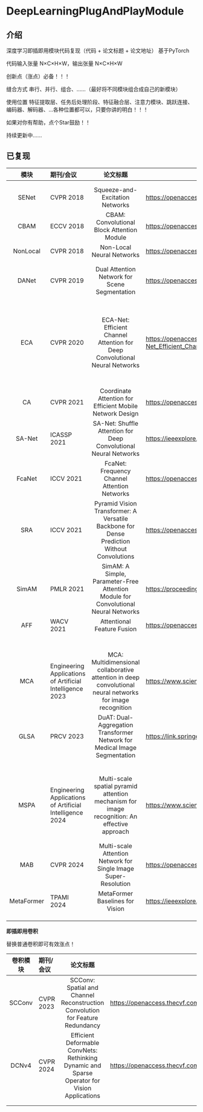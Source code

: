 # DeepLearningPlugAndPlayModule

## 介绍

深度学习即插即用模块代码复现（代码 + 论文标题 + 论文地址）  基于PyTorch

代码输入张量 N×C×H×W，输出张量 N×C×H×W

创新点（涨点）必备！！！

缝合方式       串行、并行、组合、......（最好将不同模块组合成自己的新模块）

使用位置       特征提取层、任务后处理阶段、特征融合层、注意力模块、跳跃连接、编码器、解码器、...各种位置都可以，只要你讲的明白！！！



如果对你有帮助，点个Star鼓励！！

持续更新中......





## 已复现

|     模块     | 期刊/会议                                                    |                           论文标题                           | 论文地址                                                     |
|:----------:|:---------------------------------------------------------| :----------------------------------------------------------: | ------------------------------------------------------------ |
|            |                                                          |                                                              |                                                              |
|            |                                                          |                                                              |                                                              |
|   SENet    | CVPR 2018                                                |               Squeeze-and-Excitation Networks                | https://openaccess.thecvf.com/content_cvpr_2018/html/Hu_Squeeze-and-Excitation_Networks_CVPR_2018_paper.html |
|    CBAM    | ECCV 2018                                                |          CBAM: Convolutional Block Attention Module          | https://openaccess.thecvf.com/content_ECCV_2018/html/Sanghyun_Woo_Convolutional_Block_Attention_ECCV_2018_paper.html |
|  NonLocal  | CVPR 2018                                                |                  Non-Local Neural Networks                   | https://openaccess.thecvf.com/content_cvpr_2018/html/Wang_Non-Local_Neural_Networks_CVPR_2018_paper.html |
|            |                                                          |                                                              |                                                              |
|            |                                                          |                                                              |                                                              |
|   DANet    | CVPR 2019                                                |        Dual Attention Network for Scene Segmentation         | https://openaccess.thecvf.com/content_CVPR_2019/html/Fu_Dual_Attention_Network_for_Scene_Segmentation_CVPR_2019_paper.html |
|            |                                                          |                                                              |                                                              |
|            |                                                          |                                                              |                                                              |
|            |                                                          |                                                              |                                                              |
|            |                                                          |                                                              |                                                              |
|            |                                                          |                                                              |                                                              |
|            |                                                          |                                                              |                                                              |
|            |                                                          |                                                              |                                                              |
|            |                                                          |                                                              |                                                              |
|    ECA     | CVPR 2020                                                | ECA-Net: Efficient Channel Attention for Deep Convolutional Neural Networks | https://openaccess.thecvf.com/content_CVPR_2020/html/Wang_ECA-Net_Efficient_Channel_Attention_for_Deep_Convolutional_Neural_Networks_CVPR_2020_paper.html |
|            |                                                          |                                                              |                                                              |
|            |                                                          |                                                              |                                                              |
|            |                                                          |                                                              |                                                              |
|            |                                                          |                                                              |                                                              |
|            |                                                          |                                                              |                                                              |
|            |                                                          |                                                              |                                                              |
|            |                                                          |                                                              |                                                              |
|     CA     | CVPR 2021                                                |   Coordinate Attention for Efficient Mobile Network Design   | https://openaccess.thecvf.com/content/CVPR2021/html/Hou_Coordinate_Attention_for_Efficient_Mobile_Network_Design_CVPR_2021_paper.html |
|   SA-Net   | ICASSP 2021                                              | SA-Net: Shuffle Attention for Deep Convolutional Neural Networks | https://ieeexplore.ieee.org/abstract/document/9414568        |
|   FcaNet   | ICCV 2021                                                |         FcaNet: Frequency Channel Attention Networks         | https://openaccess.thecvf.com/content/ICCV2021/html/Qin_FcaNet_Frequency_Channel_Attention_Networks_ICCV_2021_paper.html |
|    SRA     | ICCV 2021                                                |        Pyramid Vision Transformer: A Versatile Backbone for Dense Prediction Without Convolutions                                                      |          https://openaccess.thecvf.com/content/ICCV2021/html/Wang_Pyramid_Vision_Transformer_A_Versatile_Backbone_for_Dense_Prediction_Without_ICCV_2021_paper.html                                                                                                                |
|   SimAM    | PMLR 2021                                                | SimAM: A Simple, Parameter-Free Attention Module for Convolutional Neural Networks | https://proceedings.mlr.press/v139/yang21o                   |
|    AFF     | WACV 2021                                                |                  Attentional Feature Fusion                  | https://openaccess.thecvf.com/content/WACV2021/html/Dai_Attentional_Feature_Fusion_WACV_2021_paper.html |
|            |                                                          |                                                              |                                                              |
|            |                                                          |                                                              |                                                              |
|            |                                                          |                                                              |                                                              |
|            |                                                          |                                                              |                                                              |
|            |                                                          |                                                              |                                                              |
|            |                                                          |                                                              |                                                              |
|            |                                                          |                                                              |                                                              |
|    MCA     | Engineering Applications of Artificial Intelligence 2023 | MCA: Multidimensional collaborative attention in deep convolutional neural networks for image recognition | https://www.sciencedirect.com/science/article/abs/pii/S0952197623012630 |
|    GLSA    | PRCV 2023                                                | DuAT: Dual-Aggregation Transformer Network for Medical Image Segmentation | https://link.springer.com/chapter/10.1007/978-981-99-8469-5_27?utm_source=chatgpt.com |
|            |                                                          |                                                              |                                                              |
|            |                                                          |                                                              |                                                              |
|            |                                                          |                                                              |                                                              |
|            |                                                          |                                                              |                                                              |
|            |                                                          |                                                              |                                                              |
|            |                                                          |                                                              |                                                              |
|    MSPA    | Engineering Applications of Artificial Intelligence 2024 | Multi-scale spatial pyramid attention mechanism for image recognition: An effective approach | https://www.sciencedirect.com/science/article/abs/pii/S0952197624004196 |
|            |                                                          |                                                              |                                                              |
|            |                                                          |                                                              |                                                              |
|    MAB     | CVPR 2024                                                | Multi-scale Attention Network for Single Image Super-Resolution | https://openaccess.thecvf.com/content/CVPR2024W/NTIRE/html/Wang_Multi-scale_Attention_Network_for_Single_Image_Super-Resolution_CVPRW_2024_paper.html |
| MetaFormer | TPAMI 2024                                               |               MetaFormer Baselines for Vision                | https://ieeexplore.ieee.org/document/10304335                |
|            |                                                          |                                                              |                                                              |
|            |                                                          |                                                              |                                                              |
|            |                                                          |                                                              |                                                              |





**即插即用卷积**

替换普通卷积即可有效涨点！

|  卷积模块  | 期刊/会议     |                           论文标题                           | 论文地址                                                     |
|:------:|:----------| :----------------------------------------------------------: | ------------------------------------------------------------ |
| SCConv | CVPR 2023 |      SCConv: Spatial and Channel Reconstruction Convolution for Feature Redundancy                                                                                         |          https://openaccess.thecvf.com/content/CVPR2023/html/Li_SCConv_Spatial_and_Channel_Reconstruction_Convolution_for_Feature_Redundancy_CVPR_2023_paper.html                                                                                                                                                      |
| DCNv4  | CVPR 2024 | Efficient Deformable ConvNets: Rethinking Dynamic and Sparse Operator for Vision Applications | https://openaccess.thecvf.com/content/CVPR2024/html/Xiong_Efficient_Deformable_ConvNets_Rethinking_Dynamic_and_Sparse_Operator_for_Vision_CVPR_2024_paper.html |
|    |  |                                                              |                                                              |
|        |           |                                                              |                                                              |

